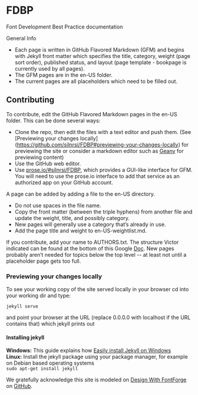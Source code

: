 # FDBP
Font Development Best Practice documentation

General Info
- Each page is written in GitHub Flavored Markdown (GFM) and begins with Jekyll front matter which specifies the title, category, weight (page sort order), published status, and layout (page template - bookpage is currently used by all pages).
- The GFM pages are in the en-US folder.
- The current pages are all placeholders which need to be filled out.

## Contributing

To contribute, edit the GitHub Flavored Markdown pages in the en-US folder.
This can be done several ways:
- Clone the repo, then edit the files with a text editor and push them. (See [Previewing your changes locally] (https://github.com/silnrsi/FDBP#previewing-your-changes-locally) for previewing the site or consider a markdown editor such as [Geany] for previewing content)
- Use the GitHub web editor.
- Use [prose.io/#silnrsi/FDBP](http://prose.io/#silnrsi/FDBP), which provides a GUI-like interface for GFM.
You will need to use the prose.io interface to add that service as an authorized app on your GitHub account.

A page can be added by adding a file to the en-US directory.
- Do not use spaces in the file name.
- Copy the front matter (between the triple hyphens) from another file and update the
weight, title, and possibly category.
- New pages will generally use a category that’s already in use.
- Add the page title and weight to en-US-weightlist.md.

If you contribute, add your name to AUTHORS.txt. The structure Victor indicated can be found
at the bottom of this Google [Doc](https://docs.google.com/document/d/1F0K-oYRw6ZqHvM1TT2k0_CkQuv-pJqvRQgQXNUb02IA/edit#heading=h.zhldii2y6sjb). New pages probably aren’t needed for topics below the top level -- at least not until a placeholder page gets too full.

### Previewing your changes locally
To see your working copy of the site served locally in your browser cd into your working dir and type:
```
jekyll serve
```
and point your browser at the URL (replace 0.0.0.0 with localhost if the URL contains that) which jekyll prints out
#### Installing jekyll

**Windows:** This guide explains how [Easily install Jekyll on Windows]  
**Linux:** Install the jekyll package using your package manager, for example on Debian based operating systems  
`sudo apt-get install jekyll`

We gratefully acknowledge this site is modeled on [Design With FontForge] on [GitHub].

[Design With FontForge]: http://designwithfontforge.com
[GitHub]: https://github.com/fontforge/designwithfontforge.com
[Easily install Jekyll on Windows]: https://davidburela.wordpress.com/2015/11/28/easily-install-jekyll-on-windows-with-3-command-prompt-entries-and-chocolatey/
[Geany]: https://www.geany.org/
